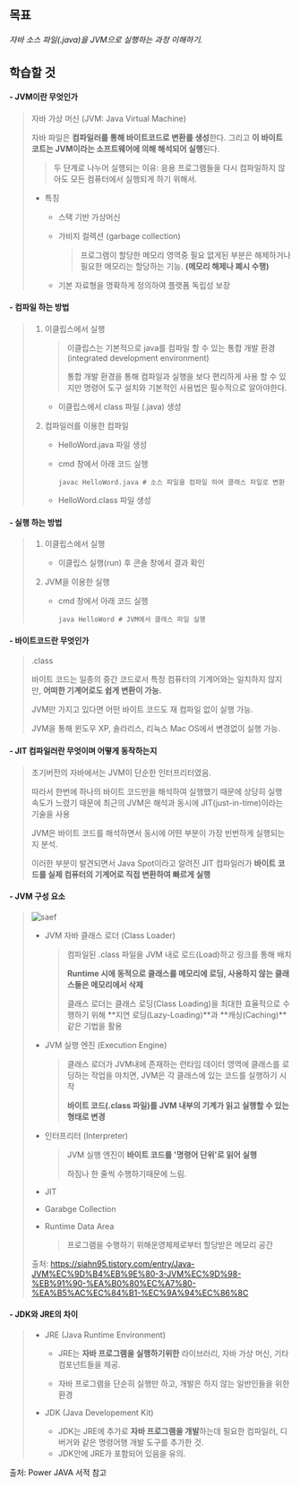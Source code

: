 ## 목표

###### 자바 소스 파일(.java)을 JVM으로 실행하는 과정 이해하기.



## 학습할 것



####  - JVM이란 무엇인가

> 자바 가상 머신 (JVM: Java Virtual Machine)
>
> 자바 파일은 **컴파일러를 통해 바이트코드로 변환를 생성**한다. 그리고 **이 바이트 코트는 JVM이라는 소프트웨어에 의해 해석되어 실행**된다.
>
> > 두 단계로 나누어 실행되는 이유: 응용 프로그램들을 다시 컴파일하지 않아도 모든 컴퓨터에서 실행되게 하기 위해서.
>
> * 특징
>
>   * 스택 기반 가상머신
>
>   * 가비지 컬렉션 (garbage collection)
>
>     > 프로그램이 할당한 메모리 영역중 필요 없게된 부분은 해제하거나 필요한 메모리는 할당하는 기능. **(메모리 해제나 폐시 수행)**
>
>   * 기본 자료형을 명확하게 정의하여 플랫폼 독립성 보장



####  - 컴파일 하는 방법

> 1. 이클립스에서 실행 
>
>    >  이클립스는 기본적으로 java를 컴파일 할 수 있는 통합 개발 환경 (integrated development environment)
>    >
>    > 통합 개발 환경을 통해 컴파일과 실행을 보다 편리하게 사용 할 수 있지만 명령어 도구 설치와 기본적인 사용법은 필수적으로 알아야한다.
>
>    * 이클립스에서 class 파일 (.java) 생성
>
> 2. 컴파일러를 이용한 컴파일
>
>    * HelloWord.java 파일 생성
>
>    * cmd 창에서 아래 코드 실행
>
>       ```
>       javac HelloWord.java # 소스 파일을 컴파일 하여 클래스 파일로 변환 
>       ```
>
>    * HelloWord.class 파일 생성
>
>



####  - 실행 하는 방법

> 1. 이클립스에서 실행
>
>    * 이클립스 실행(run) 후 콘솔 창에서 결과 확인
>
> 2. JVM을 이용한 실행
>
>    * cmd 창에서 아래 코드 실행
>
>      ```
>      java HelloWord # JVM에서 클래스 파일 실행
>      ```



####  - 바이트코드란 무엇인가

> .class
>
> 바이트 코드는 일종의 중간 코드로서 특정 컴퓨터의 기계어와는 일치하지 않지만, **어떠한 기계어로도 쉽게 변환이 가능.**
>
> JVM만 가지고 있다면 어떤 바이트 코드도 재 컴파일 없이 실행 가능.
>
> JVM을 통해 윈도우 XP, 솔라리스, 리눅스 Mac OS에서 변경없이 실행 가능.



####  - JIT 컴파일러란 무엇이며 어떻게 동작하는지

> 초기버전의 자바에서는 JVM이 단순한 인터프리터였음. 
>
> 따라서 한번에 하나의 바이트 코드만을 해석하여 실행했기 때문에 상당히 실행 속도가 느렸기 때문에 최근의 JVM은 해석과 동시에 JIT(just-in-time)이라는 기술을 사용
>
> JVM은 바이트 코드를 해석하면서 동시에 어떤 부분이 가장 빈번하게 실행되는지 분석.
>
> 이러한 부분이 발견되면서 Java Spot이라고 알려진 JIT 컴파일러가 **바이트 코드를 실제 컴퓨터의 기계어로 직접 변환하여 빠르게 실행**



####  - JVM 구성 요소

> ![saef](C:\Users\user\Desktop\saef.png)
>
> * JVM 자바 클래스 로더 (Class Loader)
>
>   > 컴파일된 .class 파일을 JVM 내로 로드(Load)하고 링크를 통해 배치
>   >
>   > **Runtime 시에 동적으로 클래스를 메모리에 로딩, 사용하지 않는 클래스들은 메모리에서 삭제**
>   >
>   > 클래스 로더는 클래스 로딩(Class Loading)을 최대한 효율적으로 수행하기 위해 **지연 로딩(Lazy-Loading)**과 **캐싱(Caching)**같은 기법을 활용
>   
>  * JVM 실행 엔진 (Execution Engine)
>
>    > 클래스 로더가 JVM내에 존재하는 런타임 데이터 영역에 클래스를 로딩하는 작업을 마치면, JVM은 각 클래스에 있는 코드를 실행하기 시작
>    >
>    > **바이트 코드(.class 파일)를 JVM 내부의 기계가 읽고 실행할 수 있는 형태로 변경**
>
>  * 인터프리터 (Interpreter)
>
>    > JVM 실행 엔진이 **바이트 코드를 '명령어 단위'로 읽어 실행**
>    >
>    > 하짐나 한 줄씩 수행하기때문에 느림.
>
>  * JIT
>
>  * Garabge Collection
>
>  * Runtime Data Area
>
>    > 프로그램을 수행하기 위해운영체제로부터 할당받은 메모리 공간
>
>
> 출처: https://siahn95.tistory.com/entry/Java-JVM%EC%9D%B4%EB%9E%80-3-JVM%EC%9D%98-%EB%91%90-%EA%B0%80%EC%A7%80-%EA%B5%AC%EC%84%B1-%EC%9A%94%EC%86%8C



####  - JDK와 JRE의 차이

> * JRE (Java Runtime Environment)
>
>   * JRE는 **자바 프로그램을 실행하기위한** 라이브러리, 자바 가상 머신, 기타 컴포넌트들을 제공.
>
>   * 자바 프로그램을 단순히 실행만 하고, 개발은 하지 않는 일반인들을 위한 환경
> * JDK (Java Developement Kit)
>   * JDK는 JRE에 추가로 **자바 프로그램을 개발**하는데 필요한 컴파일러, 디버거와 같은 명령어행 개발 도구를 추가한 것.
>   * JDK안에 JRE가 포함되어 있음을 유의.
>
> 



출처: Power JAVA 서적 참고
